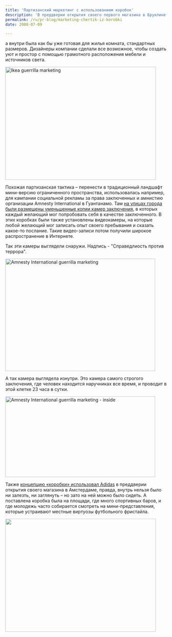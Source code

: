 ```yaml
---
title: 'Партизанский маркетинг с использованием коробок'
description: 'В преддверии открытия своего первого магазина в Бруклине, IKEA разработала интересную стратегию партизанского продвижения. Компания соорудила несколько &quot;мини-квартир&quot;, которые были расставлены по всему городу.'
permalink: /ru/pr-blog/marketing-chertik-iz-korobki
date: 2008-07-09

---
```


а внутри была как бы уже готовая для жилья комната, стандартных размеров. Дизайнеры компании сделали все возможное, чтобы создать уют и простор с помощью грамотного расположения мебели и источников света.

<img src="{{ site.assets }}/upload/2565521486_8f33decd45.jpg" alt="Ikea guerrilla marketing" title="kea guerrilla marketing"  class="post__img" width="470" height="353">

Похожая партизанская тактика – перенести в традиционный ландшафт мини-версию  ограниченного пространства, использовалась например, для кампании социальной рекламы за права заключенных и амнистию организации Amnesty International в Гуантанамо. Там <a href="http://osocio.org/message/guantanamo_cell_tour">на улицах города были размещены уменьшенные копии камер заключения</a>, в которых каждый желающий мог попробовать себя в качестве заключенного. В этих коробках были также установлены видеокамеры, на которые любой желающий мог записать опыт своего пребывания и сказать какое-то послание. Такие видео-записи потом получили широкое распространение в Интернете.

Так эти камеры выглядели снаружи. Надпись - "Справедлиость против террора".

<img src="{{ site.assets }}/upload/Guantanamo-Cell-Tour-2_thumb.jpg" alt="Amnesty International guerrilla marketing" title="Amnesty International guerrilla marketing"  class="post__img" width="468" height="351">

А так камера выглядела изнутри. Это камера самого строгого заключения, где человек находится  наручниках все время, и проводит в этой клетке 23 часа в сутки.

<img src="{{ site.assets }}/upload/Guantanamo-Cell-Tour-vr_thumb.jpg" alt="Amnesty International guerrilla marketing - inside" title="Amnesty International guerrilla marketing - inside"  class="post__img" width="468" height="252">

Также <a href="http://www.guerrilla-innovation.com/archives/2006/06/000500.php">концепцию «коробки» использовал Adidas</a> в преддверии открытия своего магазина в Амстердаме, правда, внутрь нельзя было ни залезть, ни заглянуть – но зато на ней можно было сидеть. А поставлена коробка была на площади, где много спортивных баров, и где молодежь часто собирается смотреть на мини-представления, которые устраивают местные виртуозы футбольного фристайла.

<img src="{{ site.assets }}/upload/156560196_49e3e799d6.jpg" alt="" class="post__img" width="470" height="353">

